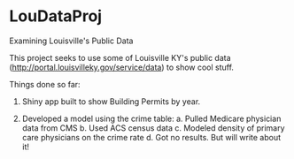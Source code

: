 # LouDataProj
Examining Louisville's Public Data

This project seeks to use some of Louisville KY's public data (http://portal.louisvilleky.gov/service/data) to show cool stuff.

Things done so far:

1. Shiny app built to show Building Permits by year.

2. Developed a model using the crime table:
	a. Pulled Medicare physician data from CMS
	b. Used ACS census data
	c. Modeled density of primary care physicians on the crime rate
	d. Got no results.  But will write about it!
